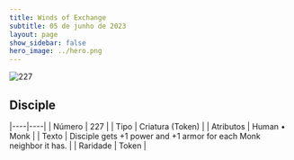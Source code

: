 ```yaml
---
title: Winds of Exchange
subtitle: 05 de junho de 2023
layout: page
show_sidebar: false
hero_image: ../hero.png
---
```


![227](https://mastervault-storage-prod.s3.amazonaws.com/media/card_front/en/600_227_210d7019c116_en.png)


## Disciple

|----|----|
| Número | 227 |
| Tipo | Criatura (Token) |
| Atributos | Human • Monk |
| Texto | Disciple gets +1 power and +1 armor for each Monk neighbor it has. |
| Raridade | Token |
